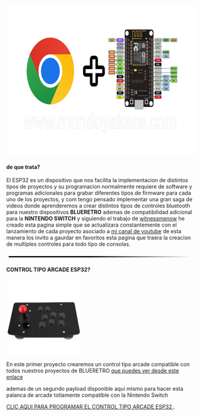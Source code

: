 

<img src="imagenes/ESP.png"
height="400">



#### de que trata?

El ESP32 es un dispositivo que nos facilita la implementacion de distintos tipos de proyectos y su programacion normalmente requiere de software y programas adicionales para grabar diferentes tipos de firmware para cada uno de los proyectos, y com tengo pensado implementar una gran saga de videos donde aprenderemos a crear distintos tipos de controles bluetooth para nuestro dispositivos **BLUERETRO** ademas de compatibilidad adicional para la **NINTENDO SWITCH** y siguiendo el trabajo de [witnessmenow](https://github.com/witnessmenow/ESP-Web-Tools-Tutorial) he creado esta pagina simple que se actualizara constantemente con el lanzamiento de cada proyecto asociado a [mi canal de youtube](https://www.youtube.com/channel/UCewluu5y7lA4QnXBJa_AbwQ) de esta manera los invito a gaurdar en favoritos esta pagina que traera la creacion de multiples controles para todo tipo de consolas.

<img src="imagenes/line.png"
height="5">

#### CONTROL TIPO ARCADE ESP32?

<img src="imagenes/arcade.png"
height="200">


En este primer proyecto crearemos un control
tipo arcade compatible con todos nuestros proyectos de BLUERETRO
[que puedes ver desde este enlace](https://youtube.com/playlist?list=PLU8MAt3y6vdfMGQw_JkkuO-4nwxkcDMNV)

ademas de un segundo payload disponible aqui mismo para hacer esta palanca de arcade totlamente compatible con la Nintendo Switch

[CLIC AQUI PARA PROGRAMAR EL CONTROL TIPO ARCADE ESP32 ](arcade.md).